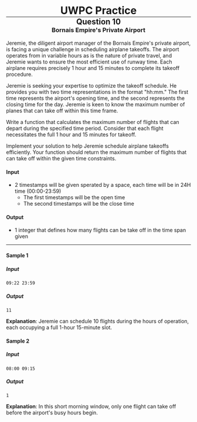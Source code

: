 <div align="center" >
    <h1 style="margin:0px"> UWPC Practice </h1>
    <hr style="margin:0px">
    <h2 style="margin:0px"> Question 10 </h2>
    <h3 style="margin:0px"> Bornais Empire's Private Airport </h3>
</div>
<br>
Jeremie, the diligent airport manager of the Bornais Empire's private airport, is facing a unique challenge in scheduling airplane takeoffs. The airport operates from in variable hours as is the nature of private travel, and Jeremie wants to ensure the most efficient use of runway time. Each airplane requires precisely 1 hour and 15 minutes to complete its takeoff procedure.

Jeremie is seeking your expertise to optimize the takeoff schedule. He provides you with two time representations in the format "hh:mm." The first time represents the airport's opening time, and the second represents the closing time for the day. Jeremie is keen to know the maximum number of planes that can take off within this time frame.

Write a function that calculates the maximum number of flights that can depart during the specified time period. Consider that each flight necessitates the full 1 hour and 15 minutes for takeoff.

Implement your solution to help Jeremie schedule airplane takeoffs efficiently. Your function should return the maximum number of flights that can take off within the given time constraints.

#### Input
 - 2 timestamps will be given sperated by a space, each time will be in 24H time (00:00-23:59)
   - The first timestamps will be the open time
   - The second timestamps will be the close time

#### Output
 - 1 integer that defines how many flights can be take off in the time span given

<hr>

#### Sample 1
##### Input
```
09:22 23:59
```
##### Output
```
11
```
**Explanation**: Jeremie can schedule 10 flights during the hours of operation, each occupying a full 1-hour 15-minute slot.


#### Sample 2
##### Input
```
08:00 09:15
```
##### Output
```
1
```

**Explanation**: In this short morning window, only one flight can take off before the airport's busy hours begin.